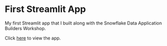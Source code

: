 # First Streamlit App

My first Streamlit app that I built along with the Snowflake Data Application Builders Workshop.

Click [here](https://masquerade-y-first-streamlit-app-streamlit-app-dmqc0v.streamlit.app/) to view the app.
